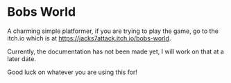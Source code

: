 # Bobs World
 A charming simple platformer, if you are trying to play the game, go to the itch.io which is at https://jacks7attack.itch.io/bobs-world.

 Currently, the documentation has not been made yet, I will work on that at a later date.

 Good luck on whatever you are using this for!
